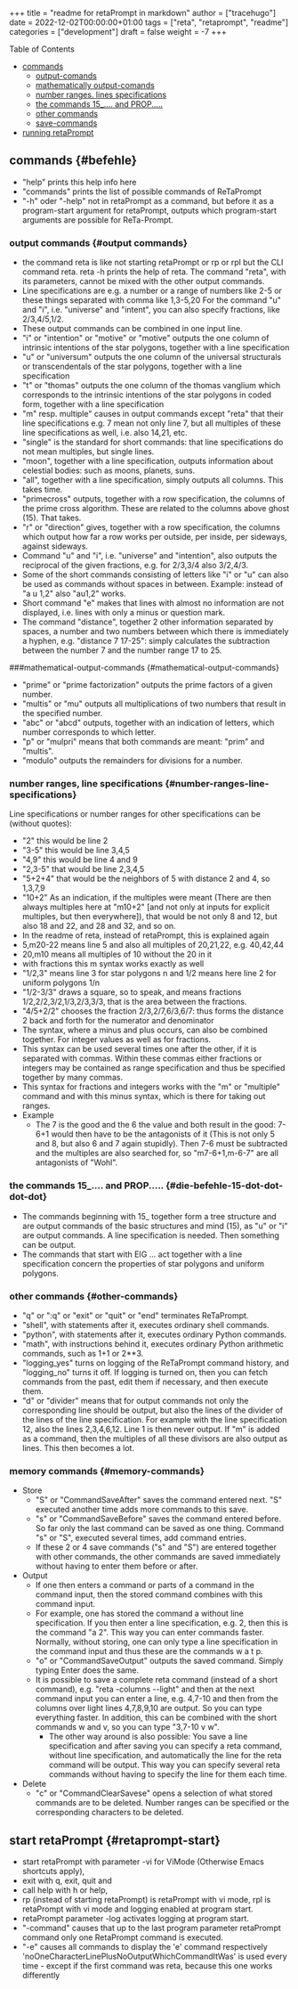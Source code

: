 +++
title = "readme for retaPrompt in markdown"
author = ["tracehugo"]
date = 2022-12-02T00:00:00+01:00
tags = ["reta", "retaprompt", "readme"]
categories = ["development"]
draft = false
weight = -7
+++

<div class="ox-hugo-toc toc">

<div class="heading">Table of Contents</div>

- [commands](#befehle)
    - [output-comands](#ausgabe-befehle)
    - [mathematically output-comands](#mathematically-ausgabe-befehle)
    - [number ranges. lines specifications](#zahlenbereiche-zeilenangaben)
    - [the commands 15_.... and PROP.....](#die-befehle-15-dot-dot-dot-dot)
    - [other commands](#sonstige-befehle)
    - [save-commands](#speicher-befehle)
- [running retaPrompt](#retaprompt-starten)

</div>
<!--endtoc-->


## commands {#befehle}

-   "help" prints this help info here
-   "commands" prints the list of possible commands of ReTaPrompt
-   "-h" oder "-help" not in retaPrompt as a command, but before it as a program-start argument for retaPrompt, outputs which program-start arguments are possible for ReTa-Prompt.

### output commands {#output commands}

-   the command reta is like not starting retaPrompt or rp or rpl but the CLI command reta.
    reta -h prints the help of reta. The command "reta", with its parameters, cannot be mixed with the other output commands.
-   Line specifications are e.g. a number or a range of numbers like 2-5 or these things separated with comma like 1,3-5,20
    For the command "u" and "i", i.e. "universe" and "intent", you can also specify fractions, like 2/3,4/5,1/2.
-   These output commands can be combined in one input line.
-   "i" or "intention" or "motive" or "motive" outputs the one column of intrinsic intentions of the star polygons, together with a line specification
-   "u" or "universum" outputs the one column of the universal structurals or transcendentals of the star polygons, together with a line specification
-   "t" or "thomas" outputs the one column of the thomas vanglium which corresponds to the intrinsic intentions of the star polygons in coded form, together with a line specification
-   "m" resp. multiple" causes in output commands except "reta" that their line specifications e.g. 7 mean not only line 7, but all multiples of these line specifications as well, i.e. also 14,21, etc.
-   "single" is the standard for short commands: that line specifications do not mean multiples, but single lines.
-   "moon", together with a line specification, outputs information about celestial bodies: such as moons, planets, suns.
-   "all", together with a line specification, simply outputs all columns. This takes time.
-   "primecross" outputs, together with a row specification, the columns of the prime cross algorithm. These are related to the columns above ghost (15). That takes.
-   "r" or "direction" gives, together with a row specification, the columns which output how far a row works per outside, per inside, per sideways, against sideways.
-   Command "u" and "i", i.e. "universe" and "intention", also outputs the reciprocal of the given fractions, e.g. for 2/3,3/4 also 3/2,4/3.
-   Some of the short commands consisting of letters like "i" or "u" can also be used as commands without spaces in between. Example: instead of "a u 1,2" also "au1,2" works.
-   Short command "e" makes that lines with almost no information are not displayed, i.e. lines with only a minus or question mark.
-   The command "distance", together 2 other information separated by spaces, a number and two numbers between which there is immediately a hyphen, e.g. "distance 7 17-25": simply calculates the subtraction between the number 7 and the number range 17 to 25.

###mathematical-output-commands {#mathematical-output-commands}

-   "prime" or "prime factorization" outputs the prime factors of a given number.
-   "multis" or "mu" outputs all multiplications of two numbers that result in the specified number.
-   "abc" or "abcd" outputs, together with an indication of letters, which number corresponds to which letter.
-   "p" or "mulpri" means that both commands are meant: "prim" and "multis".
-   "modulo" outputs the remainders for divisions for a number.


### number ranges, line specifications {#number-ranges-line-specifications}

Line specifications or number ranges for other specifications can be (without quotes):

-   "2" this would be line 2
-   "3-5" this would be line 3,4,5
-   "4,9" this would be line 4 and 9
-   "2,3-5" that would be line 2,3,4,5
-   "5+2+4" that would be the neighbors of 5 with distance 2 and 4, so 1,3,7,9
-   "10+2" As an indication, if the multiples were meant (There are then always multiples here at "m10+2" [and not only at inputs for explicit multiples, but then everywhere]), that would be not only 8 and 12, but also 18 and 22, and 28 and 32, and so on.
-   In the readme of reta, instead of retaPrompt, this is explained again
-   5,m20-22 means line 5 and also all multiples of 20,21,22, e.g. 40,42,44
-   20,m10 means all multiples of 10 without the 20 in it
-   with fractions this m syntax works exactly as well
-   "1/2,3" means line 3 for star polygons n and 1/2 means here line 2 for uniform polygons 1/n
-   "1/2-3/3" draws a square, so to speak, and means fractions 1/2,2/2,3/2,1/3,2/3,3/3, that is the area between the fractions.
-   "4/5+2/2" chooses the fraction 2/3,2/7,6/3,6/7: thus forms the distance 2 back and forth for the numerator and denominator
-   The syntax, where a minus and plus occurs, can also be combined together. For integer values as well as for fractions.
-   This syntax can be used several times one after the other, if it is separated with commas. Within these commas either fractions or integers may be contained as range specification and thus be specified together by many commas.
-   This syntax for fractions and integers works with the "m" or "multiple" command and with this minus syntax, which is there for taking out ranges.
-   Example
    - The 7 is the good and the 6 the value and both result in the good: 7-6+1 would then have to be the antagonists of it (This is not only 5 and 8, but also 6 and 7 again stupidly). Then 7-6 must be subtracted and the multiples are also searched for, so "m7-6+1,m-6-7" are all antagonists of "Wohl".

### the commands 15_.... and PROP..... {#die-befehle-15-dot-dot-dot-dot}

-   The commands beginning with 15\_ together form a tree structure and are output commands of the basic structures and mind (15), as "u" or "i" are output commands. A line specification is needed. Then something can be output.
-   The commands that start with EIG ... act together with a line specification concern the properties of star polygons and uniform polygons.

### other commands {#other-commands}

-   "q" or ":q" or "exit" or "quit" or "end" terminates ReTaPrompt.
-   "shell", with statements after it, executes ordinary shell commands.
-   "python", with statements after it, executes ordinary Python commands.
-   "math", with instructions behind it, executes ordinary Python arithmetic commands, such as 1+1 or 2\*\*3.
-   "logging_yes" turns on logging of the ReTaPrompt command history, and "logging_no" turns it off. If logging is turned on, then you can fetch commands from the past, edit them if necessary, and then execute them.
-   "d" or "divider" means that for output commands not only the corresponding line should be output, but also the lines of the divider of the lines of the line specification. For example with the line specification 12, also the lines 2,3,4,6,12. Line 1 is then never output.
    If "m" is added as a command, then the multiples of all these divisors are also output as lines. This then becomes a lot.


### memory commands {#memory-commands}

-   Store
    - "S" or "CommandSaveAfter" saves the command entered next. "S" executed another time adds more commands to this save.
    - "s" or "CommandSaveBefore" saves the command entered before. So far only the last command can be saved as one thing.
        Command "s" or "S", executed several times, add command entries.
    - If these 2 or 4 save commands ("s" and "S") are entered together with other commands, the other commands are saved immediately without having to enter them before or after.
-   Output
    - If one then enters a command or parts of a command in the command input, then the stored command combines with this command input.
    - For example, one has stored the command a without line specification. If you then enter a line specification, e.g. 2, then this is the command "a 2". This way you can enter commands faster.
    Normally, without storing, one can only type a line specification in the command input and thus these are the commands w a t p.
    - "o" or "CommandSaveOutput" outputs the saved command. Simply typing Enter does the same.
    - It is possible to save a complete reta command (instead of a short command), e.g. "reta -columns --light" and then at the next command input you can enter a line, e.g. 4,7-10 and then from the columns over light lines 4,7,8,9,10 are output. So you can type everything faster. In addition, this can be combined with the short commands w and v, so you can type "3,7-10 v w".
        - The other way around is also possible: You save a line specification and after saving you can specify a reta command, without line specification, and automatically the line for the reta command will be output. This way you can specify several reta commands without having to specify the line for them each time.
-   Delete
    - "c" or "CommandClearSavese" opens a selection of what stored commands are to be deleted.
    Number ranges can be specified or the corresponding characters to be deleted.


## start retaPrompt {#retaprompt-start}

-   start retaPrompt with parameter -vi for ViMode (Otherwise Emacs shortcuts apply),
-   exit with q, exit, quit and
-   call help with h or help,
-   rp (instead of starting retaPrompt) is retaPrompt with vi mode, rpl is retaPrompt with vi mode and logging enabled at program start.
-   retaPrompt parameter -log activates logging at program start.
-   "-command" causes that up to the last program parameter retaPrompt command only one RetaPrompt command is executed.
-   "-e" causes all commands to display the 'e' command   respectively 'noOneCharacterLinePlusNoOutputWhichCommandItWas' is used every time - except if the first command was reta, because  this one works differently
